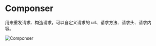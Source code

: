 # Componser

用来重发请求、构造请求，可以自定义请求的 url、请求方法、请求头、请求内容。

![Componser](https://avwo.github.io/whistle/img/composer.gif)